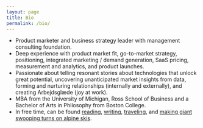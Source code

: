 ```yaml
---
layout: page
title: Bio
permalink: /bio/
---
```

- Product marketer and business strategy leader with management consulting foundation.
- Deep experience with product market fit, go-to-market strategy, positioning, integrated marketing / demand generation, SaaS pricing, measurement and analytics, and product launches.
- Passionate about telling resonant stories about technologies that unlock great potential, uncovering unanticipated market insights from data, forming and nurturing relationships (internally and externally), and creating Arbejdsglæde (joy at work).
- MBA from the University of Michigan, Ross School of Business and a Bachelor of Arts in Philosophy from Boston College.
- In free time, can be found [reading](/books/), [writing](/blog/), [traveling](/countries/), and <a href="../skiing">making giant swooping turns on alpine skis</a>.